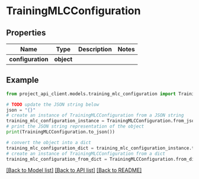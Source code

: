 # TrainingMLCConfiguration


## Properties

Name | Type | Description | Notes
------------ | ------------- | ------------- | -------------
**configuration** | **object** |  | 

## Example

```python
from project_api_client.models.training_mlc_configuration import TrainingMLCConfiguration

# TODO update the JSON string below
json = "{}"
# create an instance of TrainingMLCConfiguration from a JSON string
training_mlc_configuration_instance = TrainingMLCConfiguration.from_json(json)
# print the JSON string representation of the object
print(TrainingMLCConfiguration.to_json())

# convert the object into a dict
training_mlc_configuration_dict = training_mlc_configuration_instance.to_dict()
# create an instance of TrainingMLCConfiguration from a dict
training_mlc_configuration_from_dict = TrainingMLCConfiguration.from_dict(training_mlc_configuration_dict)
```
[[Back to Model list]](../README.md#documentation-for-models) [[Back to API list]](../README.md#documentation-for-api-endpoints) [[Back to README]](../README.md)


